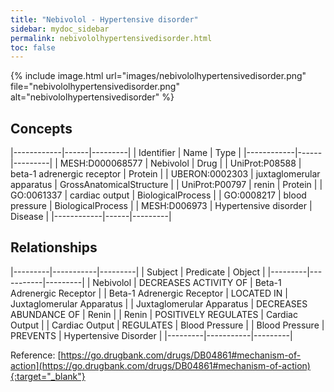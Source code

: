 ```yaml
---
title: "Nebivolol - Hypertensive disorder"
sidebar: mydoc_sidebar
permalink: nebivololhypertensivedisorder.html
toc: false 
---
```


{% include image.html url="images/nebivololhypertensivedisorder.png" file="nebivololhypertensivedisorder.png" alt="nebivololhypertensivedisorder" %}

## Concepts

|------------|------|---------|
| Identifier | Name | Type    |
|------------|------|---------|
| MESH:D000068577 | Nebivolol | Drug |
| UniProt:P08588 | beta-1 adrenergic receptor | Protein |
| UBERON:0002303 | juxtaglomerular apparatus | GrossAnatomicalStructure |
| UniProt:P00797 | renin | Protein |
| GO:0061337 | cardiac output | BiologicalProcess |
| GO:0008217 | blood pressure | BiologicalProcess |
| MESH:D006973 | Hypertensive disorder | Disease |
|------------|------|---------|

## Relationships

|---------|-----------|---------|
| Subject | Predicate | Object  |
|---------|-----------|---------|
| Nebivolol | DECREASES ACTIVITY OF | Beta-1 Adrenergic Receptor |
| Beta-1 Adrenergic Receptor | LOCATED IN | Juxtaglomerular Apparatus |
| Juxtaglomerular Apparatus | DECREASES ABUNDANCE OF | Renin |
| Renin | POSITIVELY REGULATES | Cardiac Output |
| Cardiac Output | REGULATES | Blood Pressure |
| Blood Pressure | PREVENTS | Hypertensive Disorder |
|---------|-----------|---------|

Reference: [https://go.drugbank.com/drugs/DB04861#mechanism-of-action](https://go.drugbank.com/drugs/DB04861#mechanism-of-action){:target="_blank"}